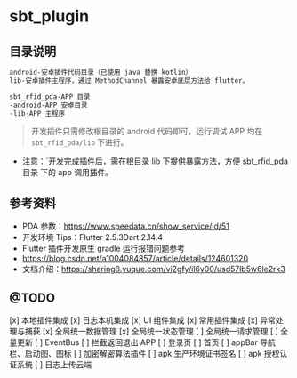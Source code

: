 # sbt_plugin

## 目录说明

```txt
android-安卓插件代码目录（已使用 java 替换 kotlin）
lib-安卓插件主程序，通过 MethodChannel 暴露安卓底层方法给 flutter。

sbt_rfid_pda-APP 目录
-android-APP 安卓目录
-lib-APP 主程序
```

> 开发插件只需修改根目录的 android 代码即可，运行调试 APP 均在 `sbt_rfid_pda/lib` 下进行。

* 注意：`开发完成插件后，需在根目录 lib 下提供暴露方法，方便 sbt_rfid_pda 目录 下的 app 调用插件。

## 参考资料

* PDA 参数：https://www.speedata.cn/show_service/id/51
* 开发环境 Tips：Flutter 2.5.3Dart 2.14.4
* Flutter 插件开发原生 gradle 运行报错问题参考
* https://blog.csdn.net/a1004084857/article/details/124601320
* 文档介绍：https://sharing8.yuque.com/vi2gfy/il6y00/usd57lb5w6le2rk3

## @TODO

[x] 本地插件集成
[x] 日志本机集成
[x] UI 组件集成
[x] 常用插件集成
[x] 异常处理与捕获
[x] 全局统一数据管理
[x] 全局统一状态管理
[ ] 全局统一请求管理
[ ] 全量更新
[ ] EventBus
[ ] 拦截返回退出 APP
[ ] 登录页
[ ] 首页
[ ] appBar 导航栏、启动图、图标
[ ] 加密解密算法插件
[ ] apk 生产环境证书签名
[ ] apk 授权认证系统
[ ] 日志上传云端
